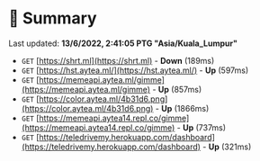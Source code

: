 # 📖 Summary
Last updated: **13/6/2022, 2:41:05 PTG "Asia/Kuala_Lumpur"**

- `GET` [https://shrt.ml](https://shrt.ml) - **Down** (189ms)
- `GET` [https://hst.aytea.ml/](https://hst.aytea.ml/) - **Up** (597ms)
- `GET` [https://memeapi.aytea.ml/gimme](https://memeapi.aytea.ml/gimme) - **Up** (857ms)
- `GET` [https://color.aytea.ml/4b31d6.png](https://color.aytea.ml/4b31d6.png) - **Up** (1866ms)
- `GET` [https://memeapi.aytea14.repl.co/gimme](https://memeapi.aytea14.repl.co/gimme) - **Up** (737ms)
- `GET` [https://teledrivemy.herokuapp.com/dashboard](https://teledrivemy.herokuapp.com/dashboard) - **Up** (321ms)
